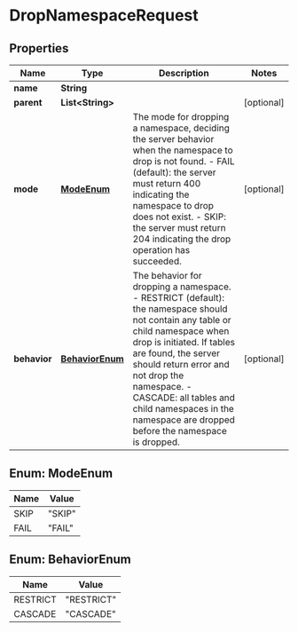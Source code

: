 

# DropNamespaceRequest


## Properties

| Name | Type | Description | Notes |
|------------ | ------------- | ------------- | -------------|
|**name** | **String** |  |  |
|**parent** | **List&lt;String&gt;** |  |  [optional] |
|**mode** | [**ModeEnum**](#ModeEnum) | The mode for dropping a namespace, deciding the server behavior when the namespace to drop is not found. - FAIL (default): the server must return 400 indicating the namespace to drop does not exist. - SKIP: the server must return 204 indicating the drop operation has succeeded.  |  [optional] |
|**behavior** | [**BehaviorEnum**](#BehaviorEnum) | The behavior for dropping a namespace. - RESTRICT (default): the namespace should not contain any table or child namespace when drop is initiated.     If tables are found, the server should return error and not drop the namespace. - CASCADE: all tables and child namespaces in the namespace are dropped before the namespace is dropped.  |  [optional] |



## Enum: ModeEnum

| Name | Value |
|---- | -----|
| SKIP | &quot;SKIP&quot; |
| FAIL | &quot;FAIL&quot; |



## Enum: BehaviorEnum

| Name | Value |
|---- | -----|
| RESTRICT | &quot;RESTRICT&quot; |
| CASCADE | &quot;CASCADE&quot; |



